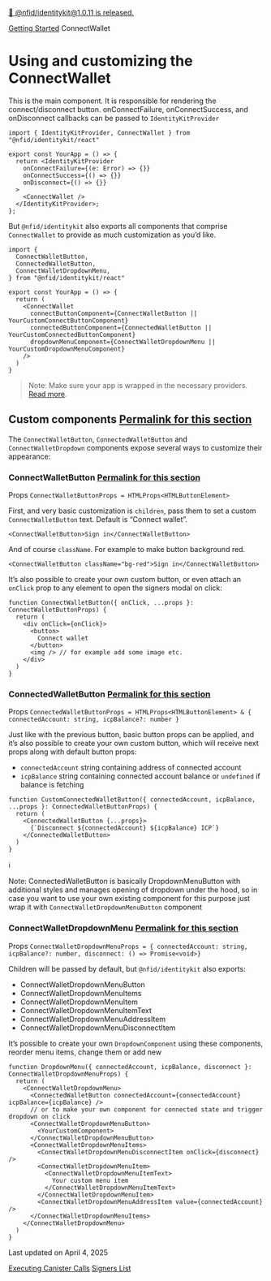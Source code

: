 [🎉 @nfid/identitykit@1.0.11 is released.](https://www.npmjs.com/package/@nfid/identitykit)

[Getting Started](https://identitykit.xyz/docs/getting-started/installation "Getting Started") ConnectWallet

# Using and customizing the ConnectWallet

This is the main component. It is responsible for rendering the connect/disconnect button.
onConnectFailure, onConnectSuccess, and onDisconnect callbacks can be passed to
`IdentityKitProvider`

```nextra-code
import { IdentityKitProvider, ConnectWallet } from "@nfid/identitykit/react"

export const YourApp = () => {
  return <IdentityKitProvider
    onConnectFailure={(e: Error) => {}}
    onConnectSuccess={() => {}}
    onDisconnect={() => {}}
  >
    <ConnectWallet />
  </IdentityKitProvider>;
};
```

But `@nfid/identitykit` also exports all components that comprise `ConnectWallet` to provide as much
customization as you’d like.

```nextra-code
import {
  ConnectWalletButton,
  ConnectedWalletButton,
  ConnectWalletDropdownMenu,
} from "@nfid/identitykit/react"

export const YourApp = () => {
  return (
    <ConnectWallet
      connectButtonComponent={ConnectWalletButton || YourCustomConnectButtonComponent}
      connectedButtonComponent={ConnectedWalletButton || YourCustomConnectedButtonComponent}
      dropdownMenuComponent={ConnectWalletDropdownMenu || YourCustomDropdownMenuComponent}
    />
  )
}
```

> Note: Make sure your app is wrapped in the necessary providers.
> [Read more](https://identitykit.xyz/docs/getting-started/installation#wrap-provider).

## Custom components [Permalink for this section](https://identitykit.xyz/docs/getting-started/connect-wallet\#custom-components)

The `ConnectWalletButton`, `ConnectedWalletButton` and `ConnectWalletDropdown` components expose
several ways to customize their appearance:

### ConnectWalletButton [Permalink for this section](https://identitykit.xyz/docs/getting-started/connect-wallet\#connectwalletbutton)

Props `ConnectWalletButtonProps = HTMLProps<HTMLButtonElement>`

First, and very basic customization is `children`, pass them to set a custom `ConnectWalletButton`
text. Default is “Connect wallet”.

```nextra-code
<ConnectWalletButton>Sign in</ConnectWalletButton>
```

And of course `className`. For example to make button background red.

```nextra-code
<ConnectWalletButton className="bg-red">Sign in</ConnectWalletButton>
```

It’s also possible to create your own custom button, or even attach an `onClick` prop to any element
to open the signers modal on click:

```nextra-code
function ConnectWalletButton({ onClick, ...props }: ConnectWalletButtonProps) {
  return (
    <div onClick={onClick}>
      <button>
        Connect wallet
      </button>
      <img /> // for example add some image etc.
    </div>
  )
}
```

### ConnectedWalletButton [Permalink for this section](https://identitykit.xyz/docs/getting-started/connect-wallet\#connectedwalletbutton)

Props
`ConnectedWalletButtonProps = HTMLProps<HTMLButtonElement> & { connectedAccount: string, icpBalance?: number }`

Just like with the previous button, basic button props can be applied, and it’s also possible to
create your own custom button, which will receive next props along with default button props:

- `connectedAccount` string containing address of connected account
- `icpBalance` string containing connected account balance or `undefined` if balance is
fetching

```nextra-code
function CustomConnectedWalletButton({ connectedAccount, icpBalance, ...props }: ConnectedWalletButtonProps) {
  return (
    <ConnectedWalletButton {...props}>
      {`Disconnect ${connectedAccount} ${icpBalance} ICP`}
    </ConnectedWalletButton>
  )
}
```

ℹ️

Note: ConnectedWalletButton is basically DropdownMenuButton with additional styles and manages
opening of dropdown under the hood, so in case you want to use your own existing component for
this purpose just wrap it with `ConnectWalletDropdownMenuButton` component

### ConnectWalletDropdownMenu [Permalink for this section](https://identitykit.xyz/docs/getting-started/connect-wallet\#connectwalletdropdownmenu)

Props
`ConnectWalletDropdownMenuProps = { connectedAccount: string, icpBalance?: number, disconnect: () => Promise<void>}`

Children will be passed by default, but `@nfid/identitykit` also exports:

- ConnectWalletDropdownMenuButton
- ConnectWalletDropdownMenuItems
- ConnectWalletDropdownMenuItem
- ConnectWalletDropdownMenuItemText
- ConnectWalletDropdownMenuAddressItem
- ConnectWalletDropdownMenuDisconnectItem

It’s possible to create your own `DropdownComponent` using these components, reorder menu items,
change them or add new

```nextra-code
function DropdownMenu({ connectedAccount, icpBalance, disconnect }: ConnectWalletDropdownMenuProps) {
  return (
    <ConnectWalletDropdownMenu>
      <ConnectedWalletButton connectedAccount={connectedAccount} icpBalance={icpBalance} />
      // or to make your own component for connected state and trigger dropdown on click
      <ConnectWalletDropdownMenuButton>
        <YourCustomComponent>
      </ConnectWalletDropdownMenuButton>
      <ConnectWalletDropdownMenuItems>
        <ConnectWalletDropdownMenuDisconnectItem onClick={disconnect} />
        <ConnectWalletDropdownMenuItem>
          <ConnectWalletDropdownMenuItemText>
            Your custom menu item
          </ConnectWalletDropdownMenuItemText>
        </ConnectWalletDropdownMenuItem>
        <ConnectWalletDropdownMenuAddressItem value={connectedAccount} />
      </ConnectWalletDropdownMenuItems>
    </ConnectWalletDropdownMenu>
  )
}
```

Last updated on April 4, 2025

[Executing Canister Calls](https://identitykit.xyz/docs/getting-started/executing-canister-calls "Executing Canister Calls") [Signers List](https://identitykit.xyz/docs/getting-started/signers-list "Signers List")